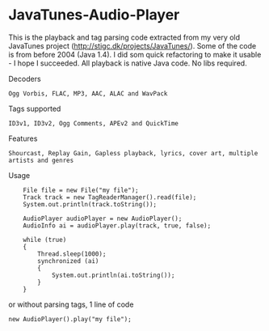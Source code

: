 # JavaTunes-Audio-Player
This is the playback and tag parsing code extracted from my very old JavaTunes project (http://stigc.dk/projects/JavaTunes/). Some of the code is from before 2004 (Java 1.4). I did som quick refactoring to make it usable - I hope I succeeded. All playback is native Java code. No libs required.

Decoders

	Ogg Vorbis, FLAC, MP3, AAC, ALAC and WavPack

Tags supported

	ID3v1, ID3v2, Ogg Comments, APEv2 and QuickTime

Features

	Shourcast, Replay Gain, Gapless playback, lyrics, cover art, multiple artists and genres

Usage

		File file = new File("my file");
		Track track = new TagReaderManager().read(file);
		System.out.println(track.toString());
		
		AudioPlayer audioPlayer = new AudioPlayer();
		AudioInfo ai = audioPlayer.play(track, true, false);
				
		while (true)
		{
			Thread.sleep(1000);	
			synchronized (ai)
			{
				System.out.println(ai.toString());
			}
		}

or without parsing tags, 1 line of code

	new AudioPlayer().play("my file");
